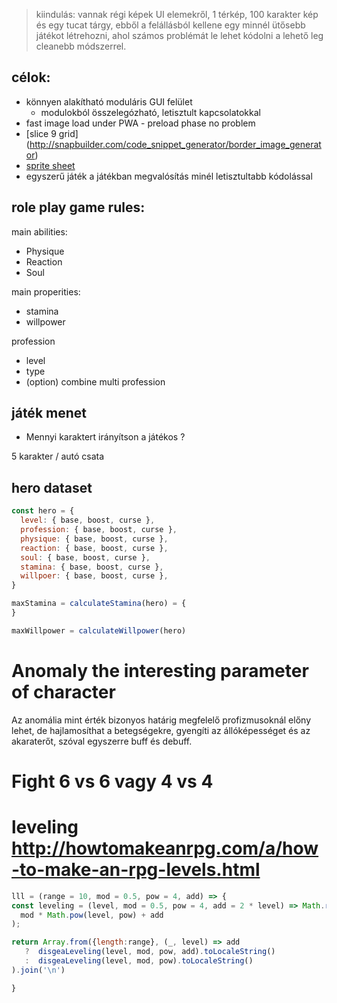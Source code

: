 > kiindulás: vannak régi képek UI elemekről, 1 térkép, 100 karakter kép és egy tucat tárgy, ebből a felállásból kellene egy minnél ütősebb játékot létrehozni, ahol számos problémát le lehet kódolni a lehető leg cleanebb módszerrel.


## célok:
- könnyen alakítható moduláris GUI felület
  - modulokból összelegózható, letisztult kapcsolatokkal
- fast image load under PWA - preload phase no problem
- [slice 9 grid] (http://snapbuilder.com/code_snippet_generator/border_image_generator)
- [sprite sheet](https://www.codeandweb.com/free-sprite-sheet-packer)
- egyszerű játék a játékban megvalósítás minél letisztultabb kódolással


## role play game rules:

main abilities:
  - Physique
  - Reaction
  - Soul

main properities:
  - stamina
  - willpower

profession
  - level 
  - type
  - (option) combine multi profession

## játék menet

- Mennyi karaktert irányítson a játékos ?

5 karakter / autó csata

## hero dataset

```jsx
const hero = {
  level: { base, boost, curse },
  profession: { base, boost, curse },
  physique: { base, boost, curse },
  reaction: { base, boost, curse },
  soul: { base, boost, curse },
  stamina: { base, boost, curse },
  willpoer: { base, boost, curse },
}

maxStamina = calculateStamina(hero) = {
}

maxWillpower = calculateWillpower(hero)
```

# Anomaly the interesting parameter of character

Az anomália mint érték bizonyos határig megfelelő profizmusoknál előny lehet, 
de hajlamosíthat a betegségekre, gyengíti az állóképességet és az akaraterőt,
szóval egyszerre buff és debuff. 

# Fight 6 vs 6 vagy 4 vs 4


# leveling <http://howtomakeanrpg.com/a/how-to-make-an-rpg-levels.html>

```jsx 
lll = (range = 10, mod = 0.5, pow = 4, add) => {
const leveling = (level, mod = 0.5, pow = 4, add = 2 * level) => Math.round(
  mod * Math.pow(level, pow) + add
);

return Array.from({length:range}, (_, level) => add 
   ?  disgeaLeveling(level, mod, pow, add).toLocaleString() 
   :  disgeaLeveling(level, mod, pow).toLocaleString()
).join('\n')

}
```

